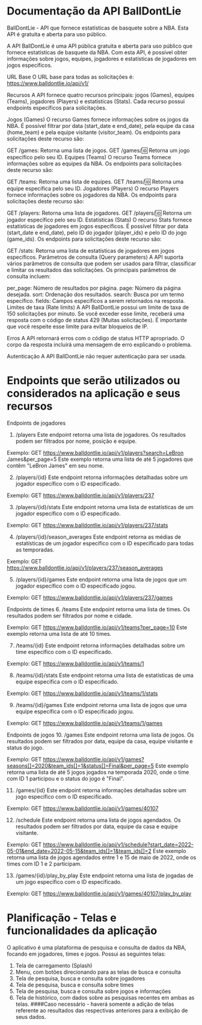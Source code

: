 # Documentação da API BallDontLie
BallDontLie - API que fornece estatísticas de basquete sobre a NBA. Esta API é gratuita e aberta para uso público.

A API BallDontLie é uma API pública gratuita e aberta para uso público que fornece estatísticas de basquete da NBA. Com esta API, é possível obter informações sobre jogos, equipes, jogadores e estatísticas de jogadores em jogos específicos.

URL Base
O URL base para todas as solicitações é: https://www.balldontlie.io/api/v1/

Recursos
A API fornece quatro recursos principais: jogos (Games), equipes (Teams), jogadores (Players) e estatísticas (Stats). Cada recurso possui endpoints específicos para solicitações.

Jogos (Games)
O recurso Games fornece informações sobre os jogos da NBA. É possível filtrar por data (start_date e end_date), pela equipe da casa (home_team) e pela equipe visitante (visitor_team). Os endpoints para solicitações deste recurso são:

GET /games: Retorna uma lista de jogos.
GET /games/:id: Retorna um jogo específico pelo seu ID.
Equipes (Teams)
O recurso Teams fornece informações sobre as equipes da NBA. Os endpoints para solicitações deste recurso são:

GET /teams: Retorna uma lista de equipes.
GET /teams/:id: Retorna uma equipe específica pelo seu ID.
Jogadores (Players)
O recurso Players fornece informações sobre os jogadores da NBA. Os endpoints para solicitações deste recurso são:

GET /players: Retorna uma lista de jogadores.
GET /players/:id: Retorna um jogador específico pelo seu ID.
Estatísticas (Stats)
O recurso Stats fornece estatísticas de jogadores em jogos específicos. É possível filtrar por data (start_date e end_date), pelo ID do jogador (player_ids) e pelo ID do jogo (game_ids). Os endpoints para solicitações deste recurso são:

GET /stats: Retorna uma lista de estatísticas de jogadores em jogos específicos.
Parâmetros de consulta (Query parameters)
A API suporta vários parâmetros de consulta que podem ser usados ​​para filtrar, classificar e limitar os resultados das solicitações. Os principais parâmetros de consulta incluem:

per_page: Número de resultados por página.
page: Número da página desejada.
sort: Ordenação dos resultados.
search: Busca por um termo específico.
fields: Campos específicos a serem retornados na resposta.
Limites de taxa (Rate limits)
A API BallDontLie possui um limite de taxa de 150 solicitações por minuto. Se você exceder esse limite, receberá uma resposta com o código de status 429 (Muitas solicitações). É importante que você respeite esse limite para evitar bloqueios de IP.

Erros
A API retornará erros com o código de status HTTP apropriado. O corpo da resposta incluirá uma mensagem de erro explicando o problema.

Autenticação
A API BallDontLie não requer autenticação para ser usada.



# Endpoints que serão utilizados ou considerados na aplicação e seus recursos


Endpoints de jogadores
1. /players
Este endpoint retorna uma lista de jogadores. Os resultados podem ser filtrados por nome, posição e equipe.

Exemplo:
GET https://www.balldontlie.io/api/v1/players?search=LeBron James&per_page=5
Este exemplo retorna uma lista de até 5 jogadores que contêm "LeBron James" em seu nome.

2. /players/{id}
Este endpoint retorna informações detalhadas sobre um jogador específico com o ID especificado.

Exemplo:
GET https://www.balldontlie.io/api/v1/players/237

3. /players/{id}/stats
Este endpoint retorna uma lista de estatísticas de um jogador específico com o ID especificado.

Exemplo:
GET https://www.balldontlie.io/api/v1/players/237/stats

4. /players/{id}/season_averages
Este endpoint retorna as médias de estatísticas de um jogador específico com o ID especificado para todas as temporadas.

Exemplo:
GET https://www.balldontlie.io/api/v1/players/237/season_averages

5. /players/{id}/games
Este endpoint retorna uma lista de jogos que um jogador específico com o ID especificado jogou.

Exemplo:
GET https://www.balldontlie.io/api/v1/players/237/games

Endpoints de times
6. /teams
Este endpoint retorna uma lista de times. Os resultados podem ser filtrados por nome e cidade.

Exemplo: 
GET https://www.balldontlie.io/api/v1/teams?per_page=10
Este exemplo retorna uma lista de até 10 times.

7. /teams/{id}
Este endpoint retorna informações detalhadas sobre um time específico com o ID especificado.

Exemplo:
GET https://www.balldontlie.io/api/v1/teams/1

8. /teams/{id}/stats
Este endpoint retorna uma lista de estatísticas de uma equipe específica com o ID especificado.

Exemplo:
GET https://www.balldontlie.io/api/v1/teams/1/stats

9. /teams/{id}/games
Este endpoint retorna uma lista de jogos que uma equipe específica com o ID especificado jogou.

Exemplo:
GET https://www.balldontlie.io/api/v1/teams/1/games

Endpoints de jogos
10. /games
Este endpoint retorna uma lista de jogos. Os resultados podem ser filtrados por data, equipe da casa, equipe visitante e status do jogo.

Exemplo:
GET https://www.balldontlie.io/api/v1/games?seasons[]=2020&team_ids[]=1&status[]=Final&per_page=5
Este exemplo retorna uma lista de até 5 jogos jogados na temporada 2020, onde o time com ID 1 participou e o status do jogo é "Final".

11. /games/{id}
Este endpoint retorna informações detalhadas sobre um jogo específico com o ID especificado.

Exemplo:
GET https://www.balldontlie.io/api/v1/games/40107

12. /schedule
Este endpoint retorna uma lista de jogos agendados. Os resultados podem ser filtrados por data, equipe da casa e equipe visitante.

Exemplo:
GET https://www.balldontlie.io/api/v1/schedule?start_date=2022-05-01&end_date=2022-05-15&team_ids[]=1&team_ids[]=2
Este exemplo retorna uma lista de jogos agendados entre 1 e 15 de maio de 2022, onde os times com ID 1 e 2 participam.

13. /games/{id}/play_by_play
Este endpoint retorna uma lista de jogadas de um jogo específico com o ID especificado.

Exemplo:
GET https://www.balldontlie.io/api/v1/games/40107/play_by_play





# Planificação - Telas e funcionalidades da aplicação

O aplicativo é uma plataforma de pesquisa e consulta de dados da NBA, focando em jogadores, times e jogos. Possui as seguintes telas:

1. Tela de carregamento (Splash)
2. Menu, com botões direcionando para as telas de busca e consulta
3. Tela de pesquisa, busca e consulta sobre jogadores
4. Tela de pesquisa, busca e consulta sobre times
5. Tela de pesquisa, busca e consulta sobre jogos e informações
6. Tela de histórico, com dados sobre as pesquisas recentes em ambas as telas.
####Caso necessário - haverá somente a adição de telas referente ao resultados das respectivas anteriores para a exibição de seus dados.
